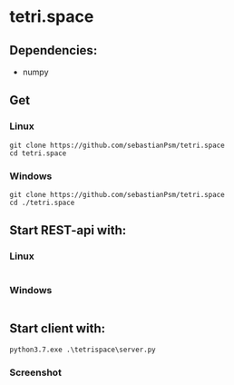 # tetri.space

## Dependencies:
- numpy

## Get

### Linux
```console
git clone https://github.com/sebastianPsm/tetri.space
cd tetri.space
```

### Windows
```console
git clone https://github.com/sebastianPsm/tetri.space
cd ./tetri.space
```

## Start REST-api with:
### Linux
```console
```

### Windows
```console
```

## Start client with:

```console
python3.7.exe .\tetrispace\server.py
```

### Screenshot
